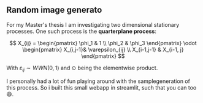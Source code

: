 ## Random image generato
For my Master's thesis I am investigating two dimensional stationary processes. One such process is the **quarterplane process**:

$$
X_{ij} = \begin{pmatrix}
  \phi_1 & 1 \\
  \phi_2 & \phi_3
\end{pmatrix} \odot \begin{pmatrix}
  X_{i,j-1}& \varepsilon_{ij} \\
  X_{i-1,j-1} & X_{i-1, j}
\end{pmatrix}
$$

With $\varepsilon_{ij} \sim WWN(0,1)$ and $\odot$ being the elementwise product.

I personally had a lot of fun playing around with the samplegeneration of this process. So i built this small webapp in streamlit, such that you can too :smile:.